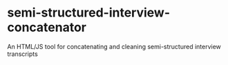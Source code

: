 # semi-structured-interview-concatenator
An HTML/JS tool for concatenating and cleaning semi-structured interview transcripts
